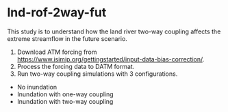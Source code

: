 # lnd-rof-2way-fut
This study is to understand how the land river two-way coupling affects the extreme streamflow in the future scenario.
1. Download ATM forcing from https://www.isimip.org/gettingstarted/input-data-bias-correction/.
2. Process the forcing data to DATM format. 
3. Run two-way coupling simulations with 3 configurations. 
  * No inundation
  * Inundation with one-way coupling
  * Inundation with two-way coupling 
